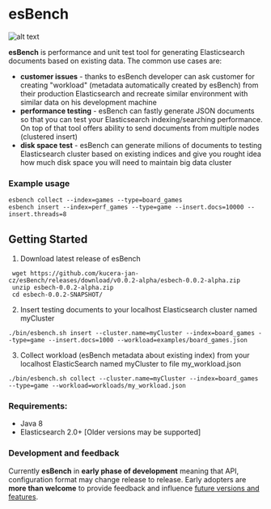 # esBench

![alt text](https://travis-ci.org/kucera-jan-cz/esBench.svg?branch=master "Logo Title Text 1")

**esBench** is performance and unit test tool for generating Elasticsearch documents based on existing data. 
The common use cases are:
- **customer issues** - thanks to esBench developer can ask customer for creating "workload" (metadata automatically created by esBench) from their production Elasticsearch and recreate similar environment with similar data on his development machine
- **performance testing** - esBench can fastly generate JSON documents so that you can test your Elasticsearch indexing/searching performance. On top of that tool offers ability to send documents from multiple nodes (clustered insert)
- **disk space test** - esBench can generate milions of documents to testing Elasticsearch cluster based on existing indices and give you rought idea how much disk space you will need to maintain big data cluster

### Example usage
````
esbench collect --index=games --type=board_games
esbench insert --index=perf_games --type=game --insert.docs=10000 --insert.threads=8
````

## Getting Started
1. Download latest release of esBench
```
 wget https://github.com/kucera-jan-cz/esBench/releases/download/v0.0.2-alpha/esbech-0.0.2-alpha.zip
 unzip esbech-0.0.2-alpha.zip
 cd esbech-0.0.2-SNAPSHOT/
```
2. Insert testing documents to your localhost Elasticsearch cluster named myCluster
```
./bin/esbench.sh insert --cluster.name=myCluster --index=board_games --type=game --insert.docs=1000 --workload=examples/board_games.json
```
3. Collect workload (esBench metadata about existing index) from your localhost ElasticSearch named myCluster to file my_workload.json
```
./bin/esbench.sh collect --cluster.name=myCluster --index=board_games --type=game --workload=workloads/my_workload.json
```

### Requirements:
* Java 8
* Elasticsearch 2.0+ [Older versions may be supported]
 
### Development and feedback
Currently **esBench** in **early phase of development** meaning that API, configuration format may change release to release. Early adopters are **more than welcome** to provide feedback and influence [future versions and features](https://github.com/kucera-jan-cz/esBench/wiki/Future-features).
